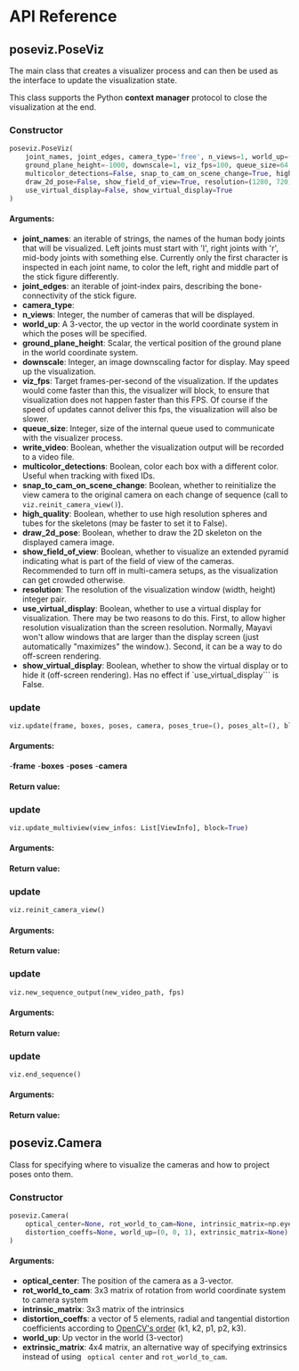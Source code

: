 # API Reference

## poseviz.PoseViz

The main class that creates a visualizer process and can then be used as the interface to update the
visualization state.

This class supports the Python **context manager** protocol to close the visualization at the end.

### Constructor

```python
poseviz.PoseViz(
    joint_names, joint_edges, camera_type='free', n_views=1, world_up=(0, -1, 0),
    ground_plane_height=-1000, downscale=1, viz_fps=100, queue_size=64, write_video=False,
    multicolor_detections=False, snap_to_cam_on_scene_change=True, high_quality=True,
    draw_2d_pose=False, show_field_of_view=True, resolution=(1280, 720),
    use_virtual_display=False, show_virtual_display=True
)
```

#### Arguments:
- **joint_names**: an iterable of strings, the names of the human body joints that will be
  visualized. Left joints must start with 'l', right joints with 'r', mid-body joints with something
  else. Currently only the first character is inspected in each joint name, to color the left, right
  and middle part of the stick figure differently.
- **joint_edges**: an iterable of joint-index pairs, describing the bone-connectivity of the stick
  figure.
- **camera_type**: 
- **n_views**: Integer, the number of cameras that will be displayed.
- **world_up**: A 3-vector, the up vector in the world coordinate system in which the poses will be
  specified.
- **ground_plane_height**: Scalar, the vertical position of the ground plane in the world coordinate
  system.
- **downscale**: Integer, an image downscaling factor for display. May speed up the visualization.
- **viz_fps**: Target frames-per-second of the visualization. If the updates would come faster than
  this, the visualizer will block, to ensure that visualization does not happen faster than this
  FPS. Of course if the speed of updates cannot deliver this fps, the visualization will also be
  slower.
- **queue_size**: Integer, size of the internal queue used to communicate with the visualizer
  process.
- **write_video**: Boolean, whether the visualization output will be recorded to a video file.
- **multicolor_detections**: Boolean, color each box with a different color. Useful when tracking
  with fixed IDs.
- **snap_to_cam_on_scene_change**: Boolean, whether to reinitialize the view camera to the original
  camera on each change of sequence (call to ```viz.reinit_camera_view()```).
- **high_quality**: Boolean, whether to use high resolution spheres and tubes for the skeletons (may
  be faster to set it to False).
- **draw_2d_pose**: Boolean, whether to draw the 2D skeleton on the displayed camera image.
- **show_field_of_view**: Boolean, whether to visualize an extended pyramid indicating what is part
  of the field of view of the cameras. Recommended to turn off in multi-camera setups, as the
  visualization can get crowded otherwise.
- **resolution**: The resolution of the visualization window (width, height) integer pair.
- **use_virtual_display**: Boolean, whether to use a virtual display for visualization. There may be
  two reasons to do this. First, to allow higher resolution visualization than the screen
  resolution. Normally, Mayavi won't allow windows that are larger than the display screen (just
  automatically "maximizes" the window.). Second, it can be a way to do off-screen rendering.
- **show_virtual_display**: Boolean, whether to show the virtual display or to hide it (off-screen
  rendering). Has no effect if `use_virtual_display``` is False.


### update

```python
viz.update(frame, boxes, poses, camera, poses_true=(), poses_alt=(), block=True)
```

#### Arguments:

-**frame**
-**boxes**
-**poses**
-**camera**


#### Return value:


### update

```python
viz.update_multiview(view_infos: List[ViewInfo], block=True)
```

#### Arguments:


#### Return value:


### update

```python
viz.reinit_camera_view()
```

#### Arguments:


#### Return value:


### update

```python
viz.new_sequence_output(new_video_path, fps)
```

#### Arguments:

#### Return value:


### update

```python
viz.end_sequence()
```

#### Arguments:

#### Return value:


## poseviz.Camera

Class for specifying where to visualize the cameras and how to project poses onto them.

### Constructor

```python
poseviz.Camera(
    optical_center=None, rot_world_to_cam=None, intrinsic_matrix=np.eye(3),
    distortion_coeffs=None, world_up=(0, 0, 1), extrinsic_matrix=None)
)
```

#### Arguments:

- **optical_center**: The position of the camera as a 3-vector.
- **rot_world_to_cam**: 3x3 matrix of rotation from world coordinate system to camera system
- **intrinsic_matrix**: 3x3 matrix of the intrinsics
- **distortion_coeffs**: a vector of 5 elements, radial and tangential distortion coefficients
  according
  to [OpenCV's order](https://docs.opencv.org/2.4/modules/calib3d/doc/camera_calibration_and_3d_reconstruction.html)
  (k1, k2, p1, p2, k3).
- **world_up**: Up vector in the world (3-vector)
- **extrinsic_matrix**: 4x4 matrix, an alternative way of specifying extrinsics instead of using `
  optical center` and `rot_world_to_cam`.
  
